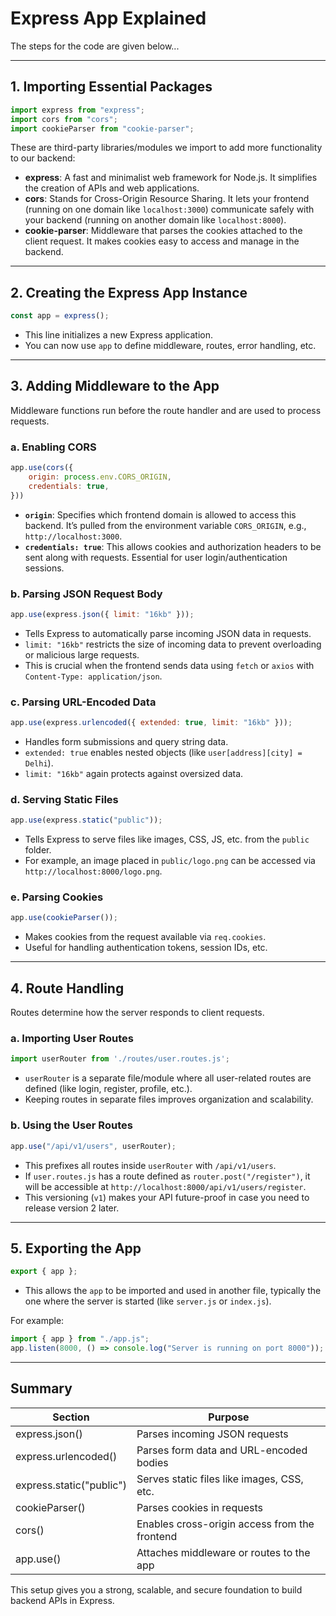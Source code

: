 # Express App Explained 

The steps for the code are given below... 

---

## 1. Importing Essential Packages
```js
import express from "express";
import cors from "cors";
import cookieParser from "cookie-parser";
```
These are third-party libraries/modules we import to add more functionality to our backend:

- **express**: A fast and minimalist web framework for Node.js. It simplifies the creation of APIs and web applications.
- **cors**: Stands for Cross-Origin Resource Sharing. It lets your frontend (running on one domain like `localhost:3000`) communicate safely with your backend (running on another domain like `localhost:8000`).
- **cookie-parser**: Middleware that parses the cookies attached to the client request. It makes cookies easy to access and manage in the backend.

---

## 2. Creating the Express App Instance
```js
const app = express();
```
- This line initializes a new Express application.
- You can now use `app` to define middleware, routes, error handling, etc.

---

## 3. Adding Middleware to the App
Middleware functions run before the route handler and are used to process requests.

### a. Enabling CORS
```js
app.use(cors({
    origin: process.env.CORS_ORIGIN,
    credentials: true,
}))
```
- **`origin`**: Specifies which frontend domain is allowed to access this backend. It’s pulled from the environment variable `CORS_ORIGIN`, e.g., `http://localhost:3000`.
- **`credentials: true`**: This allows cookies and authorization headers to be sent along with requests. Essential for user login/authentication sessions.

### b. Parsing JSON Request Body
```js
app.use(express.json({ limit: "16kb" }));
```
- Tells Express to automatically parse incoming JSON data in requests.
- `limit: "16kb"` restricts the size of incoming data to prevent overloading or malicious large requests.
- This is crucial when the frontend sends data using `fetch` or `axios` with `Content-Type: application/json`.

### c. Parsing URL-Encoded Data
```js
app.use(express.urlencoded({ extended: true, limit: "16kb" }));
```
- Handles form submissions and query string data.
- `extended: true` enables nested objects (like `user[address][city] = Delhi`).
- `limit: "16kb"` again protects against oversized data.

### d. Serving Static Files
```js
app.use(express.static("public"));
```
- Tells Express to serve files like images, CSS, JS, etc. from the `public` folder.
- For example, an image placed in `public/logo.png` can be accessed via `http://localhost:8000/logo.png`.

### e. Parsing Cookies
```js
app.use(cookieParser());
```
- Makes cookies from the request available via `req.cookies`.
- Useful for handling authentication tokens, session IDs, etc.

---

## 4. Route Handling
Routes determine how the server responds to client requests.

### a. Importing User Routes
```js
import userRouter from './routes/user.routes.js';
```
- `userRouter` is a separate file/module where all user-related routes are defined (like login, register, profile, etc.).
- Keeping routes in separate files improves organization and scalability.

### b. Using the User Routes
```js
app.use("/api/v1/users", userRouter);
```
- This prefixes all routes inside `userRouter` with `/api/v1/users`.
- If `user.routes.js` has a route defined as `router.post("/register")`, it will be accessible at `http://localhost:8000/api/v1/users/register`.
- This versioning (`v1`) makes your API future-proof in case you need to release version 2 later.

---

## 5. Exporting the App
```js
export { app };
```
- This allows the `app` to be imported and used in another file, typically the one where the server is started (like `server.js` or `index.js`).

For example:
```js
import { app } from "./app.js";
app.listen(8000, () => console.log("Server is running on port 8000"));
```

---

## Summary
| Section | Purpose |
|--------|---------|
| express.json() | Parses incoming JSON requests |
| express.urlencoded() | Parses form data and URL-encoded bodies |
| express.static("public") | Serves static files like images, CSS, etc. |
| cookieParser() | Parses cookies in requests |
| cors() | Enables cross-origin access from the frontend |
| app.use() | Attaches middleware or routes to the app |

This setup gives you a strong, scalable, and secure foundation to build backend APIs in Express.

